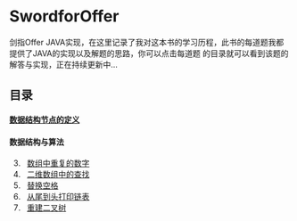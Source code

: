 <link href="markdown.css" rel="stylesheet"></link>

# SwordforOffer
剑指Offer JAVA实现，在这里记录了我对这本书的学习历程，此书的每道题我都提供了JAVA的实现以及解题的思路，你可以点击每道题
的目录就可以看到该题的解答与实现，正在持续更新中...



## 目录 
#### [数据结构节点的定义](/utils)
#### 数据结构与算法 
3. &#160; [数组中重复的数字](/src/datastrcture/problem_03)
4. &#160; [二维数组中的查找](/src/datastrcture/problem_04)
5. &#160; [替换空格](/src/datastrcture/problem_05)
6. &#160; [从尾到头打印链表](/src/datastrcture/problem_06)
7. &#160; [重建二叉树](/src/datastrcture/problem_07)

